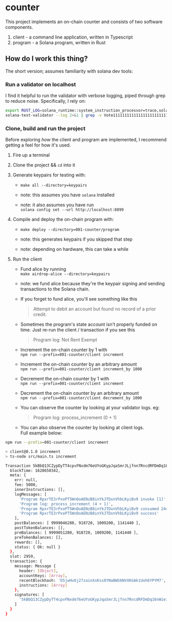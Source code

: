 
# counter

This project implements an on-chain counter and consists of two software components.

1. client - a command line application, written in Typescript
1. program - a Solana program, written in Rust

## How do I work this thing?

The short version; assumes familiarity with solana dev tools:

### Run a validator on localhost

I find it helpful to run the validator with verbose logging, piped through grep to reduce noise.
Specifically, I rely on:

```bash
export RUST_LOG=solana_runtime::system_instruction_processor=trace,solana_runtime::message_processor=debug,solana_bpf_loader=debug,solana_rbpf=debug`
solana-test-validator --log 2>&1 | grep -v Vote111111111111111111111111111111111111111
```

### Clone, build and run the project

Before exploring _how_ the client and program are implemented, I
recommend getting a feel for how it's used.

1. Fire up a terminal

1. Clone the project && `cd` into it

1. Generate keypairs for testing with:

   - `make all --directory=keypairs`

   - note: this assumes you have `solana` installed

   - note: it also assumes you have run \
     `solana config set --url http://localhost:8899`

1. Compile and deploy the on-chain program with:

   - `make deploy --directory=001-counter/program`

   - note: this generates keypairs if you skipped that step

   - note: depending on hardware, this can take a while

1. Run the client

   - Fund alice by running \
     `make airdrop-alice --directory=keypairs`

   - note: we fund alice because they're the keypair signing and sending
     transactions to the Solana chain.

   - If you forget to fund alice, you'll see something like this
     > Attempt to debit an account but found no record of a prior credit.

   - Sometimes the program's state account isn't properly funded on time. Just re-run the client / transaction if you see this
     > Program log: Not Rent Exempt

   - Increment the on-chain counter by 1 with \
     `npm run --prefix=001-counter/client increment`

   - Increment the on-chain counter by an arbitrary amount \
     `npm run --prefix=001-counter/client increment_by 1000`

   - Decrement the on-chain counter by 1 with \
     `npm run --prefix=001-counter/client increment`

   - Decrement the on-chain counter by an arbitrary amount \
     `npm run --prefix=001-counter/client decrement_by 1000`

   - You can observe the counter by looking at your validator logs. eg:
     > Program log: process_increment (0 + 1)

   - You can also observe the counter by looking at client logs. \
     Full example below:

```bash
npm run --prefix=001-counter/client increment

> client@0.1.0 increment
> ts-node src/main.ts increment

Transaction 5kBbQ13CZypDyTT4cpvFNxdm76eUYoGKypJqaSmrJLjfnn7RncdRFDmDq16nWieisNJHLGaNRc3fEV1VfcS6EyeA {
  blockTime: 1628650342,
  meta: {
    err: null,
    fee: 5000,
    innerInstructions: [],
    logMessages: [
      'Program RpxrTE3rPxoPT5WnDoAENzB8inYkJTDxnVhbLKyiBv9 invoke [1]',
      'Program log: process_increment (4 + 1)',
      'Program RpxrTE3rPxoPT5WnDoAENzB8inYkJTDxnVhbLKyiBv9 consumed 2440 of 200000 compute units',
      'Program RpxrTE3rPxoPT5WnDoAENzB8inYkJTDxnVhbLKyiBv9 success'
    ],
    postBalances: [ 9999046280, 918720, 1009200, 1141440 ],
    postTokenBalances: [],
    preBalances: [ 9999051280, 918720, 1009200, 1141440 ],
    preTokenBalances: [],
    rewards: [],
    status: { Ok: null }
  },
  slot: 2959,
  transaction: {
    message: Message {
      header: [Object],
      accountKeys: [Array],
      recentBlockhash: 'D5jwHv6j27zainXsKss8YNaBWS6NVXKGAk1Uoh6YPYM7',
      instructions: [Array]
    },
    signatures: [
      '5kBbQ13CZypDyTT4cpvFNxdm76eUYoGKypJqaSmrJLjfnn7RncdRFDmDq16nWieisNJHLGaNRc3fEV1VfcS6EyeA'
    ]
  }
}
```
